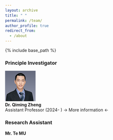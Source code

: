 ```yaml
---
layout: archive
title: " "
permalink: /team/
author_profile: true
redirect_from:
  - /about
---
```


{% include base_path %}

### Principle Investigator

![](qiming3.png)  
**Dr. Qiming Zheng**  
Assistant Professor (2024- )
-> More information <-
  
### Research Assistant
**Mr. Te MU**
